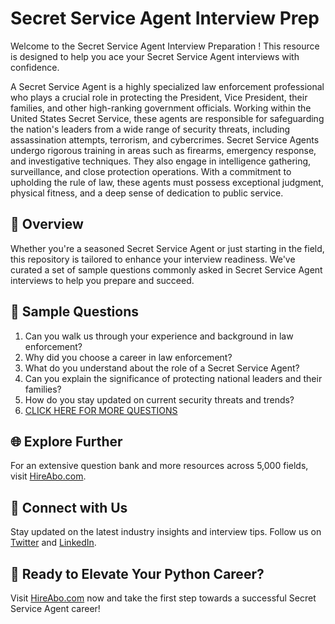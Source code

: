 # Secret Service Agent Interview Prep

Welcome to the Secret Service Agent Interview Preparation ! This resource is designed to help you ace your Secret Service Agent interviews with confidence.

A Secret Service Agent is a highly specialized law enforcement professional who plays a crucial role in protecting the President, Vice President, their families, and other high-ranking government officials. Working within the United States Secret Service, these agents are responsible for safeguarding the nation's leaders from a wide range of security threats, including assassination attempts, terrorism, and cybercrimes. Secret Service Agents undergo rigorous training in areas such as firearms, emergency response, and investigative techniques. They also engage in intelligence gathering, surveillance, and close protection operations. With a commitment to upholding the rule of law, these agents must possess exceptional judgment, physical fitness, and a deep sense of dedication to public service.

## 🚀 Overview

Whether you're a seasoned Secret Service Agent or just starting in the field, this repository is tailored to enhance your interview readiness. We've curated a set of sample questions commonly asked in Secret Service Agent interviews to help you prepare and succeed.

## 📝 Sample Questions

1. Can you walk us through your experience and background in law enforcement?
2. Why did you choose a career in law enforcement?
3. What do you understand about the role of a Secret Service Agent?
4. Can you explain the significance of protecting national leaders and their families?
5. How do you stay updated on current security threats and trends?
6. [CLICK HERE FOR MORE QUESTIONS](https://hireabo.com/job/9_3_21/Secret%20Service%20Agent)

## 🌐 Explore Further

For an extensive question bank and more resources across 5,000 fields, visit [HireAbo.com](https://www.hireabo.com).

## 📱 Connect with Us

Stay updated on the latest industry insights and interview tips. Follow us on [Twitter](https://twitter.com/hireabo) and [LinkedIn](https://www.linkedin.com/in/hire-abo-3609972a8/).

## 🚀 Ready to Elevate Your Python Career?

Visit [HireAbo.com](https://www.hireabo.com) now and take the first step towards a successful Secret Service Agent career!